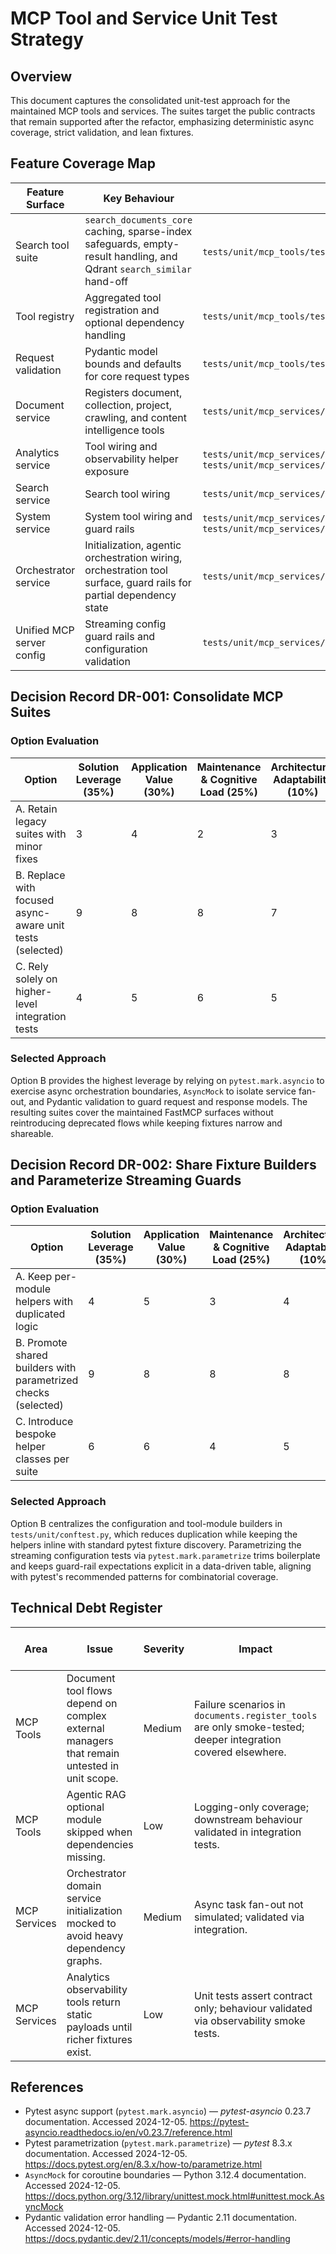 # MCP Tool and Service Unit Test Strategy

## Overview
This document captures the consolidated unit-test approach for the maintained MCP tools and services. The suites target the public contracts that remain supported after the refactor, emphasizing deterministic async coverage, strict validation, and lean fixtures.

## Feature Coverage Map
| Feature Surface | Key Behaviour | Unit Tests |
| --- | --- | --- |
| Search tool suite | `search_documents_core` caching, sparse-index safeguards, empty-result handling, and Qdrant `search_similar` hand-off | `tests/unit/mcp_tools/test_search_utils.py`, `tests/unit/mcp_tools/test_search_tools.py` |
| Tool registry | Aggregated tool registration and optional dependency handling | `tests/unit/mcp_tools/test_tool_registry.py` |
| Request validation | Pydantic model bounds and defaults for core request types | `tests/unit/mcp_tools/test_requests.py` |
| Document service | Registers document, collection, project, crawling, and content intelligence tools | `tests/unit/mcp_services/test_services.py::test_document_service_registers_modules` |
| Analytics service | Tool wiring and observability helper exposure | `tests/unit/mcp_services/test_services.py::test_analytics_service_registers_modules`, `tests/unit/mcp_services/test_services.py::test_analytics_service_observability_tools` |
| Search service | Search tool wiring | `tests/unit/mcp_services/test_services.py::test_search_service_registers_modules` |
| System service | System tool wiring and guard rails | `tests/unit/mcp_services/test_services.py::test_system_service_registers_modules`, `tests/unit/mcp_services/test_services.py::test_register_methods_raise_when_uninitialized` |
| Orchestrator service | Initialization, agentic orchestration wiring, orchestration tool surface, guard rails for partial dependency state | `tests/unit/mcp_services/test_services.py::test_orchestrator_service_*` |
| Unified MCP server config | Streaming config guard rails and configuration validation | `tests/unit/mcp_services/test_unified_mcp_server.py` |

## Decision Record DR-001: Consolidate MCP Suites
### Option Evaluation
| Option | Solution Leverage (35%) | Application Value (30%) | Maintenance & Cognitive Load (25%) | Architectural Adaptability (10%) | Weighted Total |
| --- | --- | --- | --- | --- | --- |
| A. Retain legacy suites with minor fixes | 3 | 4 | 2 | 3 | 3.05 |
| B. Replace with focused async-aware unit tests (selected) | 9 | 8 | 8 | 7 | 8.25 |
| C. Rely solely on higher-level integration tests | 4 | 5 | 6 | 5 | 4.90 |

### Selected Approach
Option B provides the highest leverage by relying on `pytest.mark.asyncio` to exercise async orchestration boundaries, `AsyncMock` to isolate service fan-out, and Pydantic validation to guard request and response models. The resulting suites cover the maintained FastMCP surfaces without reintroducing deprecated flows while keeping fixtures narrow and shareable.

## Decision Record DR-002: Share Fixture Builders and Parameterize Streaming Guards
### Option Evaluation
| Option | Solution Leverage (35%) | Application Value (30%) | Maintenance & Cognitive Load (25%) | Architectural Adaptability (10%) | Weighted Total |
| --- | --- | --- | --- | --- | --- |
| A. Keep per-module helpers with duplicated logic | 4 | 5 | 3 | 4 | 4.05 |
| B. Promote shared builders with parametrized checks (selected) | 9 | 8 | 8 | 8 | 8.35 |
| C. Introduce bespoke helper classes per suite | 6 | 6 | 4 | 5 | 5.40 |

### Selected Approach
Option B centralizes the configuration and tool-module builders in `tests/unit/conftest.py`, which reduces duplication while keeping the helpers inline with standard pytest fixture discovery. Parametrizing the streaming configuration tests via `pytest.mark.parametrize` trims boilerplate and keeps guard-rail expectations explicit in a data-driven table, aligning with pytest's recommended patterns for combinatorial coverage.

## Technical Debt Register
| Area | Issue | Severity | Impact | Maintenance Cost | Fix Effort | Dependency Risk | Notes / Decision Links |
| --- | --- | --- | --- | --- | --- | --- | --- |
| MCP Tools | Document tool flows depend on complex external managers that remain untested in unit scope. | Medium | Failure scenarios in `documents.register_tools` are only smoke-tested; deeper integration covered elsewhere. | Medium | High | Reference external services (crawl, embeddings). | See DR-001. |
| MCP Tools | Agentic RAG optional module skipped when dependencies missing. | Low | Logging-only coverage; downstream behaviour validated in integration tests. | Low | Low | Optional dependency import. | See DR-001. |
| MCP Services | Orchestrator domain service initialization mocked to avoid heavy dependency graphs. | Medium | Async task fan-out not simulated; validated via integration. | Medium | Medium | Relies on FastMCP + service stack. | See DR-001. |
| MCP Services | Analytics observability tools return static payloads until richer fixtures exist. | Low | Unit tests assert contract only; behaviour validated via observability smoke tests. | Medium | Medium | Depends on observability adapters. | See DR-001. |

## References
- Pytest async support (`pytest.mark.asyncio`) — *pytest-asyncio* 0.23.7 documentation. Accessed 2024-12-05. <https://pytest-asyncio.readthedocs.io/en/v0.23.7/reference.html>
- Pytest parametrization (`pytest.mark.parametrize`) — *pytest* 8.3.x documentation. Accessed 2024-12-05. <https://docs.pytest.org/en/8.3.x/how-to/parametrize.html>
- `AsyncMock` for coroutine boundaries — Python 3.12.4 documentation. Accessed 2024-12-05. <https://docs.python.org/3.12/library/unittest.mock.html#unittest.mock.AsyncMock>
- Pydantic validation error handling — Pydantic 2.11 documentation. Accessed 2024-12-05. <https://docs.pydantic.dev/2.11/concepts/models/#error-handling>
